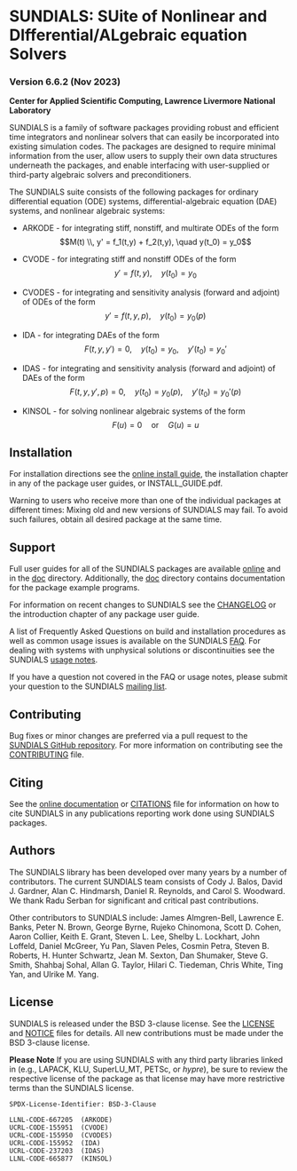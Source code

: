 # SUNDIALS: SUite of Nonlinear and DIfferential/ALgebraic equation Solvers #
### Version 6.6.2 (Nov 2023) ###

**Center for Applied Scientific Computing, Lawrence Livermore National Laboratory**

SUNDIALS is a family of software packages providing robust and efficient time
integrators and nonlinear solvers that can easily be incorporated into existing
simulation codes. The packages are designed to require minimal information from
the user, allow users to supply their own data structures underneath the
packages, and enable interfacing with user-supplied or third-party algebraic
solvers and preconditioners.

The SUNDIALS suite consists of the following packages for ordinary differential
equation (ODE) systems, differential-algebraic equation (DAE) systems, and
nonlinear algebraic systems:

* ARKODE - for integrating stiff, nonstiff, and multirate ODEs of the form
  $$M(t) \\, y' = f_1(t,y) + f_2(t,y), \quad y(t_0) = y_0$$

* CVODE - for integrating stiff and nonstiff ODEs of the form
  $$y' = f(t,y), \quad y(t_0) = y_0$$

* CVODES - for integrating and sensitivity analysis (forward and adjoint) of
  ODEs of the form
  $$y' = f(t,y,p), \quad y(t_0) = y_0(p)$$

* IDA - for integrating DAEs of the form
  $$F(t,y,y') = 0, \quad y(t_0) = y_0, \quad y'(t_0) = y_0'$$

* IDAS - for integrating and sensitivity analysis (forward and adjoint) of DAEs
  of the form
  $$F(t,y,y',p) = 0, \quad y(t_0) = y_0(p), \quad y'(t_0) = y_0'(p)$$

* KINSOL - for solving nonlinear algebraic systems of the form
  $$F(u) = 0 \quad \text{or} \quad G(u) = u$$

## Installation ##

For installation directions see the [online install guide](https://sundials.readthedocs.io/en/latest/Install_link.html),
the installation chapter in any of the package user guides, or INSTALL_GUIDE.pdf.

Warning to users who receive more than one of the individual packages at
different times: Mixing old and new versions of SUNDIALS may fail. To avoid
such failures, obtain all desired package at the same time.

## Support ##

Full user guides for all of the SUNDIALS packages are available [online](https://sundials.readthedocs.io)
and in the [doc](./doc) directory. Additionally, the [doc](./doc) directory
contains documentation for the package example programs.

For information on recent changes to SUNDIALS see the [CHANGELOG](./CHANGELOG.md)
or the introduction chapter of any package user guide.

A list of Frequently Asked Questions on build and installation procedures as
well as common usage issues is available on the SUNDIALS [FAQ](https://computing.llnl.gov/projects/sundials/faq).
For dealing with systems with unphysical solutions or discontinuities see the
SUNDIALS [usage notes](https://computing.llnl.gov/projects/sundials/usage-notes).

If you have a question not covered in the FAQ or usage notes, please submit
your question to the SUNDIALS [mailing list](https://computing.llnl.gov/projects/sundials/mailing-list).

## Contributing ##

Bug fixes or minor changes are preferred via a pull request to the
[SUNDIALS GitHub repository](https://github.com/LLNL/sundials). For more
information on contributing see the [CONTRIBUTING](./CONTRIBUTING.md) file.

## Citing ##

See the [online documentation](https://sundials.readthedocs.io/en/latest/index.html#citing)
or [CITATIONS](./CITATIONS.md) file for information on how to cite SUNDIALS in
any publications reporting work done using SUNDIALS packages.

## Authors ##

The SUNDIALS library has been developed over many years by a number of
contributors. The current SUNDIALS team consists of Cody J. Balos,
David J. Gardner, Alan C. Hindmarsh, Daniel R. Reynolds, and Carol S. Woodward.
We thank Radu Serban for significant and critical past contributions.

Other contributors to SUNDIALS include: James Almgren-Bell, Lawrence E. Banks,
Peter N. Brown, George Byrne, Rujeko Chinomona, Scott D. Cohen, Aaron Collier,
Keith E. Grant, Steven L. Lee, Shelby L. Lockhart, John Loffeld, Daniel McGreer,
Yu Pan, Slaven Peles, Cosmin Petra, Steven B. Roberts, H. Hunter Schwartz,
Jean M. Sexton, Dan Shumaker, Steve G. Smith, Shahbaj Sohal, Allan G. Taylor,
Hilari C. Tiedeman, Chris White, Ting Yan, and Ulrike M. Yang.

## License ##

SUNDIALS is released under the BSD 3-clause license. See the [LICENSE](./LICENSE)
and [NOTICE](./NOTICE) files for details. All new contributions must be made
under the BSD 3-clause license.

**Please Note** If you are using SUNDIALS with any third party libraries linked
in (e.g., LAPACK, KLU, SuperLU_MT, PETSc, or *hypre*), be sure to review the
respective license of the package as that license may have more restrictive
terms than the SUNDIALS license.

```
SPDX-License-Identifier: BSD-3-Clause

LLNL-CODE-667205  (ARKODE)
UCRL-CODE-155951  (CVODE)
UCRL-CODE-155950  (CVODES)
UCRL-CODE-155952  (IDA)
UCRL-CODE-237203  (IDAS)
LLNL-CODE-665877  (KINSOL)
```
